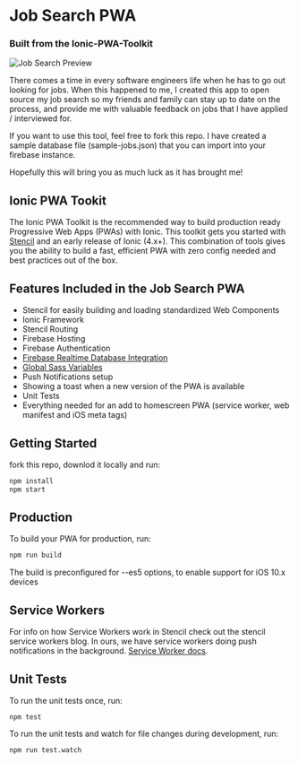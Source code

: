 # Job Search PWA
### Built from the Ionic-PWA-Toolkit

![Job Search Preview](screenshot-img.png?raw=true "Job Search")

There comes a time in every software engineers life when he has to go out looking for jobs. When this happened to me, I created this app to open source my job search so my friends and family can stay up to date on the process, and provide me with valuable feedback on jobs that I have applied / interviewed for. 

If you want to use this tool, feel free to fork this repo. I have created a sample database file (sample-jobs.json) that you can import into your firebase instance.

Hopefully this will bring you as much luck as it has brought me!

## Ionic PWA Tookit

The Ionic PWA Toolkit is the recommended way to build production ready Progressive Web Apps (PWAs) with Ionic. This toolkit gets you started with [Stencil](https://stenciljs.com/) and an early release of Ionic (4.x+). This combination of tools gives you the ability to build a fast, efficient PWA with zero config needed and best practices out of the box.

## Features Included in the Job Search PWA

- Stencil for easily building and loading standardized Web Components
- Ionic Framework
- Stencil Routing
- Firebase Hosting
- Firebase Authentication
- [Firebase Realtime Database Integration](https://www.pwatoday.com/post/integrating-firebase-with-a-stencil-built-pwa)
- [Global Sass Variables](https://www.pwatoday.com/post/global-css-sass-variables-with-stencil)
- Push Notifications setup
- Showing a toast when a new version of the PWA is available
- Unit Tests
- Everything needed for an add to homescreen PWA (service worker, web manifest and iOS meta tags)

## Getting Started

fork this repo, downlod it locally and run:

```bash
npm install
npm start
```

## Production

To build your PWA for production, run:

```bash
npm run build
```
The build is preconfigured for --es5 options, to enable support for iOS 10.x devices

## Service Workers

For info on how Service Workers work in Stencil check out the stencil service workers blog. In ours, we have service workers doing push notifications in the background. [Service Worker docs](https://stenciljs.com/docs/service-workers).

## Unit Tests

To run the unit tests once, run:

```
npm test
```

To run the unit tests and watch for file changes during development, run:

```
npm run test.watch
```

